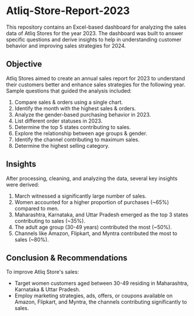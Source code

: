 # Atliq-Store-Report-2023

This repository contains an Excel-based dashboard for analyzing the sales data of Atliq Stores for the year 2023.
The dashboard was built to answer specific questions and derive insights to help in understanding customer behavior and improving sales strategies for 2024.

## Objective

Atliq Stores aimed to create an annual sales report for 2023 to understand their customers better and enhance sales strategies for the following year.
Sample questions that guided the analysis included:

1. Compare sales & orders using a single chart.
2. Identify the month with the highest sales & orders.
3. Analyze the gender-based purchasing behavior in 2023.
4. List different order statuses in 2023.
5. Determine the top 5 states contributing to sales.
6. Explore the relationship between age groups & gender.
7. Identify the channel contributing to maximum sales.
8. Determine the highest selling category.

## Insights

After processing, cleaning, and analyzing the data, several key insights were derived:

1. March witnessed a significantly large number of sales.
2. Women accounted for a higher proportion of purchases (~65%) compared to men.
3. Maharashtra, Karnataka, and Uttar Pradesh emerged as the top 3 states contributing to sales (~35%).
4. The adult age group (30-49 years) contributed the most (~50%).
5. Channels like Amazon, Flipkart, and Myntra contributed the most to sales (~80%).

## Conclusion & Recommendations

To improve Atliq Store's sales:

- Target women customers aged between 30-49 residing in Maharashtra, Karnataka & Uttar Pradesh.
- Employ marketing strategies, ads, offers, or coupons available on Amazon, Flipkart, and Myntra, the channels contributing significantly to sales.




 
